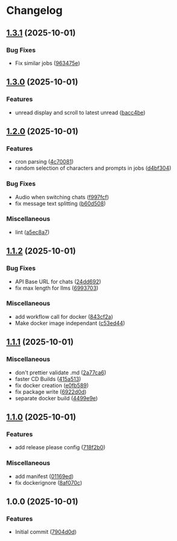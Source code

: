 # Changelog

## [1.3.1](https://github.com/iKadmium/storytime/compare/v1.3.0...v1.3.1) (2025-10-01)


### Bug Fixes

* Fix similar jobs ([963475e](https://github.com/iKadmium/storytime/commit/963475e6735a419c55a4169335cd6cec7b4f17de))

## [1.3.0](https://github.com/iKadmium/storytime/compare/v1.2.0...v1.3.0) (2025-10-01)


### Features

* unread display and scroll to latest unread ([bacc4be](https://github.com/iKadmium/storytime/commit/bacc4be552995aaf987c39206ccacb3b5db59531))

## [1.2.0](https://github.com/iKadmium/storytime/compare/v1.1.2...v1.2.0) (2025-10-01)


### Features

* cron parsing ([4c70081](https://github.com/iKadmium/storytime/commit/4c7008125f5b22ffef2b9bbdf61de2e0e8f0884a))
* random selection of characters and prompts in jobs ([d4bf304](https://github.com/iKadmium/storytime/commit/d4bf304ccbe13c317cca6dff10a066539a95f21a))


### Bug Fixes

* Audio when switching chats ([f997fcf](https://github.com/iKadmium/storytime/commit/f997fcf0e65fb17c712a2599d901751219e13f2c))
* fix message text splitting ([b60d508](https://github.com/iKadmium/storytime/commit/b60d508f510695f039efd0ab16b52403d750f927))


### Miscellaneous

* lint ([a5ec8a7](https://github.com/iKadmium/storytime/commit/a5ec8a79c0ffc737edc32b712cd057ef5525566e))

## [1.1.2](https://github.com/iKadmium/storytime/compare/v1.1.1...v1.1.2) (2025-10-01)


### Bug Fixes

* API Base URL for chats ([24dd692](https://github.com/iKadmium/storytime/commit/24dd692be57d625313f3e5520830cdc56e138024))
* fix max length for llms ([6993703](https://github.com/iKadmium/storytime/commit/69937038f21869d8c626f24626218f30069d4907))


### Miscellaneous

* add workflow call for docker ([843cf2a](https://github.com/iKadmium/storytime/commit/843cf2a6eea3fcd60780fb8ad33c29a55950cd6e))
* Make docker image independant ([c53ed44](https://github.com/iKadmium/storytime/commit/c53ed44d913240fa7f546bb1ae8c5ffd17ef5dea))

## [1.1.1](https://github.com/iKadmium/storytime/compare/v1.1.0...v1.1.1) (2025-10-01)


### Miscellaneous

* don't prettier validate .md ([2a77ca6](https://github.com/iKadmium/storytime/commit/2a77ca6a33b5ebd7022787df08deb8199bcd687e))
* faster CD Builds ([415a513](https://github.com/iKadmium/storytime/commit/415a5139c57db55990a08e33c5b805cafd6e9e80))
* fix docker creation ([e0fb589](https://github.com/iKadmium/storytime/commit/e0fb5898dae7d30b10d5f5d0572a7fd5d617168c))
* fix package write ([6922d0d](https://github.com/iKadmium/storytime/commit/6922d0d12f66d1c19f2ff232583a385dad63f330))
* separate docker build ([4499e9e](https://github.com/iKadmium/storytime/commit/4499e9ebe136cfed11283f5b4d157f5f5ac346d7))

## [1.1.0](https://github.com/iKadmium/storytime/compare/v1.0.0...v1.1.0) (2025-10-01)


### Features

* add release please config ([718f2b0](https://github.com/iKadmium/storytime/commit/718f2b05ffea93c1028fe15660496d461b5feee8))


### Miscellaneous

* add manifest ([01169ed](https://github.com/iKadmium/storytime/commit/01169ed97a6946a615493e7355811b0a7042e308))
* fix dockerignore ([8af070c](https://github.com/iKadmium/storytime/commit/8af070c36e95fa2e20c2883bb00e35ae6f3be2aa))

## 1.0.0 (2025-10-01)


### Features

* Initial commit ([7904d0d](https://github.com/iKadmium/storytime/commit/7904d0d03c39ebd1948d2260f78f8ad1ca90ab86))

